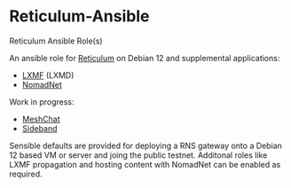 # Reticulum-Ansible
Reticulum Ansible Role(s)

An ansible role for [Reticulum](https://github.com/markqvist/Reticulum) on Debian 12 and supplemental applications:
- [LXMF](https://github.com/markqvist/lxmf) (LXMD)
- [NomadNet](https://github.com/markqvist/NomadNet)

Work in progress:
- [MeshChat](https://github.com/liamcottle/reticulum-meshchat)
- [Sideband](https://github.com/markqvist/Sideband/)

Sensible defaults are provided for deploying a RNS gateway onto a Debian 12 based VM or server and joing the public testnet.
Additonal roles like LXMF propagation and hosting content with NomadNet can be enabled as required.